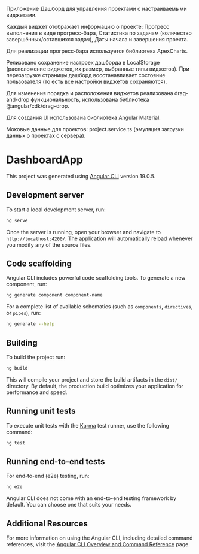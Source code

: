 Приложение Дашборд для управления проектами с настраиваемыми виджетами.

Каждый виджет отображает информацию о проекте: 
Прогресс выполнения в виде прогресс-бара,
Статистика по задачам (количество завершённых/оставшихся задач),
Даты начала и завершения проекта.

Для реализации прогресс-бара используется библиотека ApexCharts.

Релизовано сохранение настроек дашборда в LocalStorage (расположение виджетов, их размер, выбранные типы виджетов). 
При перезагрузке страницы дашборд восстанавливает состояние пользователя (то есть все настройки виджетов сохраняются). 

Для изменения порядка и расположения виджетов реализована drag-and-drop функциональность, использована библиотека @angular/cdk/drag-drop. 

Для создания UI использована библиотека Angular Material.

Моковые данные для проектов: project.service.ts (эмуляция загрузки данных о проектах с сервера).


# DashboardApp

This project was generated using [Angular CLI](https://github.com/angular/angular-cli) version 19.0.5.

## Development server

To start a local development server, run:

```bash
ng serve
```

Once the server is running, open your browser and navigate to `http://localhost:4200/`. The application will automatically reload whenever you modify any of the source files.

## Code scaffolding

Angular CLI includes powerful code scaffolding tools. To generate a new component, run:

```bash
ng generate component component-name
```

For a complete list of available schematics (such as `components`, `directives`, or `pipes`), run:

```bash
ng generate --help
```

## Building

To build the project run:

```bash
ng build
```

This will compile your project and store the build artifacts in the `dist/` directory. By default, the production build optimizes your application for performance and speed.

## Running unit tests

To execute unit tests with the [Karma](https://karma-runner.github.io) test runner, use the following command:

```bash
ng test
```

## Running end-to-end tests

For end-to-end (e2e) testing, run:

```bash
ng e2e
```

Angular CLI does not come with an end-to-end testing framework by default. You can choose one that suits your needs.

## Additional Resources

For more information on using the Angular CLI, including detailed command references, visit the [Angular CLI Overview and Command Reference](https://angular.dev/tools/cli) page.
